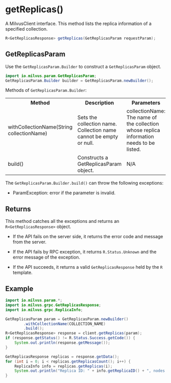 # getReplicas()

A MilvusClient interface. This method lists the replica information of a specified collection.

```java
R<GetReplicasResponse> getReplicas(GetReplicasParam requestParam);
```

## GetReplicasParam

Use the `GetReplicasParam.Builder` to construct a `GetReplicasParam` object.

```java
import io.milvus.param.GetReplicasParam;
GetReplicasParam.Builder builder = GetReplicasParam.newBuilder();
```

Methods of `GetReplicasParam.Builder`:

<table>
    <tr>
        <th>Method</th>
        <th>Description</th>
        <th>Parameters</th>
    </tr>
    <tr>
        <td>withCollectionName(String collectionName)</td>
        <td>Sets the collection name. Collection name cannot be empty or null.</td>
        <td>collectionName: The name of the collection whose replica information needs to be listed.</td>
    </tr>
    <tr>
        <td>build()</td>
        <td>Constructs a GetReplicasParam object.</td>
        <td>N/A</td>
    </tr>
</table>

The `GetReplicasParam.Builder.build()` can throw the following exceptions:

- ParamException: error if the parameter is invalid.

## Returns

This method catches all the exceptions and returns an `R<GetReplicasResponse>` object.

- If the API fails on the server side, it returns the error code and message from the server.

- If the API fails by RPC exception, it returns `R.Status.Unknown` and the error message of the exception.

- If the API succeeds, it returns a valid `GetReplicasResponse` held by the `R` template.

## Example

```java
import io.milvus.param.*;
import io.milvus.grpc.GetReplicasResponse;
import io.milvus.grpc.ReplicaInfo;

GetReplicasParam param = GetReplicasParam.newBuilder()
        .withCollectionName(COLLECTION_NAME)
        .build();
R<GetReplicasResponse> response = client.getReplicas(param);
if (response.getStatus() != R.Status.Success.getCode()) {
    System.out.println(response.getMessage());
}

GetReplicasResponse replicas = response.getData();
for (int i = 0; i < replicas.getReplicasCount(); i++) {
    ReplicaInfo info = replicas.getReplicas(i);
    System.out.println("Replica ID: " + info.getReplicaID() + ", nodes: " + info.getNodeIdsList().toString());
}
```
